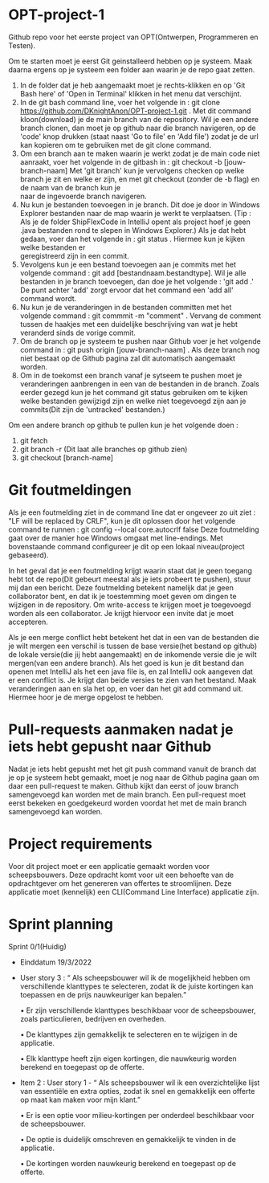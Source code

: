 # OPT-project-1
Github repo voor het eerste project van OPT(Ontwerpen, Programmeren en Testen).

Om te starten moet je eerst Git geinstalleerd hebben op je systeem. Maak daarna ergens op je systeem een folder aan waarin je de repo gaat zetten.
  1. In de folder dat je heb aangemaakt moet je rechts-klikken en op 'Git Bash here' of 'Open in Terminal' klikken in het menu dat verschijnt.
  2. In de git bash command line, voer het volgende in : git clone https://github.com/DKnightAnon/OPT-project-1.git . Met dit command kloon(download) je de main branch van de repository. Wil je een andere branch clonen, dan moet je op github naar die branch navigeren, op de 'code' knop drukken (staat naast 'Go to file' en 'Add file') zodat je de url kan kopieren om te gebruiken met de git clone command.
  3. Om een branch aan te maken waarin je werkt zodat je de main code niet aanraakt, voer het volgende in de gitbash in : git checkout -b [jouw-branch-naam]
          Met 'git branch' kun je vervolgens checken op welke branch je zit en welke er zijn, en met git checkout (zonder de -b flag) en de naam van de branch kun je     
          naar de ingevoerde branch navigeren.
  4. Nu kun je bestanden toevoegen in je branch. Dit doe je door in Windows Explorer bestanden naar de map waarin je werkt te verplaatsen. (Tip : Als je de folder ShipFlexCode in IntelliJ opent als project hoef je geen .java bestanden rond te slepen in Windows Explorer.) Als je dat hebt gedaan, voer dan het volgende in : git status . Hiermee kun je kijken welke bestanden er  
     geregistreerd zijn in een commit.
  5. Vevolgens kun je een bestand toevoegen aan je commits met het volgende command : git add [bestandnaam.bestandtype]. Wil je alle bestanden in je branch toevoegen, 
     dan doe je het volgende : 'git add .' De punt achter 'add' zorgt ervoor dat het command een 'add all' command wordt.
  6. Nu kun je de veranderingen in de bestanden committen met het volgende command : git commmit -m "comment" . Vervang de comment tussen de haakjes met een duidelijke 
     beschrijving van wat je hebt veranderd sinds de vorige commit.
  7. Om de branch op je systeem te pushen naar Github voer je het volgende command in : git push origin [jouw-branch-naam] . Als deze branch nog niet bestaat op de 
     Github pagina zal dit automatisch aangemaakt worden. 
  8. Om in de toekomst een branch vanaf je sytseem te pushen moet je veranderingen aanbrengen in een van de bestanden in de branch. Zoals eerder gezegd kun je het command git status gebruiken om te kijken welke bestanden gewijzigd zijn en welke niet toegevoegd zijn aan je commits(Dit zijn de 'untracked' bestanden.)

Om een andere branch op github te pullen kun je het volgende doen : 
  1. git fetch
  2. git branch -r (Dit laat alle branches op github zien)
  3. git checkout [branch-name]
  
  
# Git foutmeldingen

Als je een foutmelding ziet in de command line dat er ongeveer zo uit ziet : "LF will be replaced by CRLF", kun je dit oplossen door het volgende command te runnen : git config --local core.autocrlf false
Deze foutmelding gaat over de manier hoe Windows omgaat met line-endings. Met bovenstaande command configureer je dit op een lokaal niveau(project gebaseerd). 

In het geval dat je een foutmelding krijgt waarin staat dat je geen toegang hebt tot de repo(Dit gebeurt meestal als je iets probeert te pushen), stuur mij dan een bericht. Deze foutmelding betekent namelijk dat je geen collaborator bent, en dat ik je toestemming moet geven om dingen te wijzigen in de repository. Om write-access te krijgen moet je toegevoegd worden als een collaborator. Je krijgt hiervoor een invite dat je moet accepteren.

Als je een merge conflict hebt betekent het dat in een van de bestanden die je wilt mergen een verschil is tussen de base versie(het bestand op github) de lokale versie(die jij hebt aangemaakt) en de inkomende versie die je wilt mergen(van een andere branch). Als het goed is kun je dit bestand dan openen met IntelliJ als het een java file is, en zal IntelliJ ook aangeven dat er een conflict is. Je krijgt dan beide versies te zien van het bestand. Maak veranderingen aan en sla het op, en voer dan het git add command uit. Hiermee hoor je de merge opgelost te hebben.
  
# Pull-requests aanmaken nadat je iets hebt gepusht naar Github

Nadat je iets hebt gepusht met het git push command vanuit de branch dat je op je systeem hebt gemaakt, moet je nog naar de Github pagina gaan om daar een pull-request te maken. Github kijkt dan eerst of jouw branch samengevoegd kan worden met de main branch. Een pull-request moet eerst bekeken en goedgekeurd worden voordat het met de main branch samengevoegd kan worden. 

# Project requirements

Voor dit project moet er een applicatie gemaakt worden voor scheepsbouwers. Deze opdracht komt voor uit een behoefte van de opdrachtgever om het genereren van offertes te stroomlijnen. Deze applicatie moet (kennelijk) een CLI(Command Line Interface) applicatie zijn.

# Sprint planning

Sprint 0/1(Huidig)
  - Einddatum 19/3/2022
  - User story 3 : “ Als scheepsbouwer wil ik de mogelijkheid hebben om verschillende klanttypes te selecteren, zodat ik de juiste kortingen kan toepassen en de prijs nauwkeuriger kan bepalen.”

    • Er zijn verschillende klanttypes beschikbaar voor de scheepsbouwer, zoals particulieren, bedrijven en overheden.


    • De klanttypes zijn gemakkelijk te selecteren en te wijzigen in de applicatie.


    • Elk klanttype heeft zijn eigen kortingen, die nauwkeurig worden berekend en toegepast op de offerte.


  - Item 2 : User story 1 - “ Als scheepsbouwer wil ik een overzichtelijke lijst van essentiële en extra opties, zodat ik snel en gemakkelijk een offerte op maat kan maken voor mijn klant.” 
  
    • Er is een optie voor milieu-kortingen per onderdeel beschikbaar voor de scheepsbouwer.
    
    • De optie is duidelijk omschreven en gemakkelijk te vinden in de applicatie.
    
    • De kortingen worden nauwkeurig berekend en toegepast op de offerte. 
    
